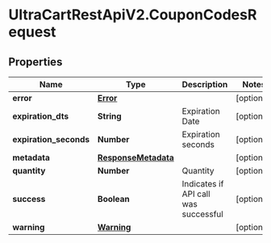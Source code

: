 # UltraCartRestApiV2.CouponCodesRequest

## Properties
Name | Type | Description | Notes
------------ | ------------- | ------------- | -------------
**error** | [**Error**](Error.md) |  | [optional] 
**expiration_dts** | **String** | Expiration Date | [optional] 
**expiration_seconds** | **Number** | Expiration seconds | [optional] 
**metadata** | [**ResponseMetadata**](ResponseMetadata.md) |  | [optional] 
**quantity** | **Number** | Quantity | [optional] 
**success** | **Boolean** | Indicates if API call was successful | [optional] 
**warning** | [**Warning**](Warning.md) |  | [optional] 


